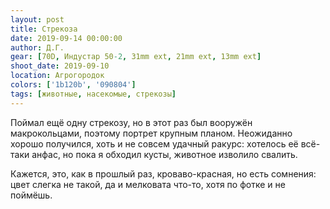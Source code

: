 ```yaml
---
layout: post
title: Стрекоза
date: 2019-09-14 00:00:00
author: Д.Г.
gear: [70D, Индустар 50-2, 31mm ext, 21mm ext, 13mm ext]
shoot_date: 2019-09-10
location: Агрогородок
colors: ['1b120b', '090804']
tags: [животные, насекомые, стрекозы]
---
```

Поймал ещё одну стрекозу, но в этот раз был вооружён макрокольцами, поэтому портрет крупным планом. Неожиданно хорошо получился, хоть и не совсем удачный ракурс: хотелось её всё-таки анфас, но пока я обходил кусты, животное изволило свалить.

Кажется, это, как в прошлый раз, кроваво-красная, но есть сомнения: цвет слегка не такой, да и мелковата что-то, хотя по фотке и не поймёшь.
